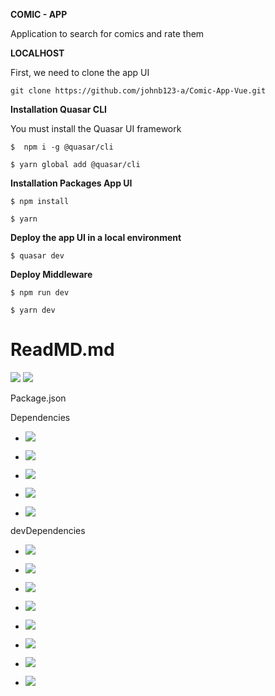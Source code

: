 **COMIC - APP**

Application to search for comics and rate them

**LOCALHOST**

First, we need to clone the app UI

```
git clone https://github.com/johnb123-a/Comic-App-Vue.git
```
**Installation Quasar CLI**

You must install the Quasar UI framework
 
`$  npm i -g @quasar/cli `

`$ yarn global add @quasar/cli`

**Installation Packages App UI**

`$ npm install `

`$ yarn `

**Deploy the app UI in a local environment**

`$ quasar dev`

**Deploy Middleware**

`$ npm run dev`

`$ yarn dev `

# ReadMD.md

![](https://www.vectorlogo.zone/logos/vuejs/vuejs-ar21.png)
![](https://img.shields.io/badge/version-v0.0.1-blue)

Package.json

Dependencies
- ![](https://img.shields.io/badge/axios-v^0.21.1-blue)

- ![](https://img.shields.io/badge/core_js-v^3.6.5-blue)

- ![](https://img.shields.io/badge/quasar-v^2.6.0-blue)

- ![](https://img.shields.io/badge/vue-v^3.0.0-blue)

- ![](https://img.shields.io/badge/vuex-v^4.0.1-blue)

devDependencies

 - ![](https://img.shields.io/badge/quasar_app/webpack-v^3.0.0-blue)

- ![](https://img.shields.io/badge/types/node-v^12.20.21-blue)

- ![](https://img.shields.io/badge/typescript_eslint/eslint_plugin-v^5.10.0-blue)

- ![](https://img.shields.io/badge/typescript_eslint/parser-v^5.10.0-blue)

- ![](https://img.shields.io/badge/eslint-v^8.10.0-blue)

- ![](https://img.shields.io/badge/eslint_config_prettier-v^8.1.0-blue)

- ![](https://img.shields.io/badge/eslint_plugin_vue-v^8.5.0-blue)

- ![](https://img.shields.io/badge/prettier-v^2.5.1-blue)




